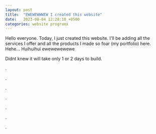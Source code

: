 ```yaml
---
layout: post
title:  "EWEWEWWWEW I created this website"
date:   2023-08-04 12:28:10 +0500
categories: website programx
---
```


Hello everyone. Today, I just created this website. I'll be adding all the services I offer and all the products I made so foar (my portfolio) here. Hehe... Huihuihui ewewewewewe

Didnt knew it will take only 1 or 2 days to build.

.

.

.

.

.

.

.
